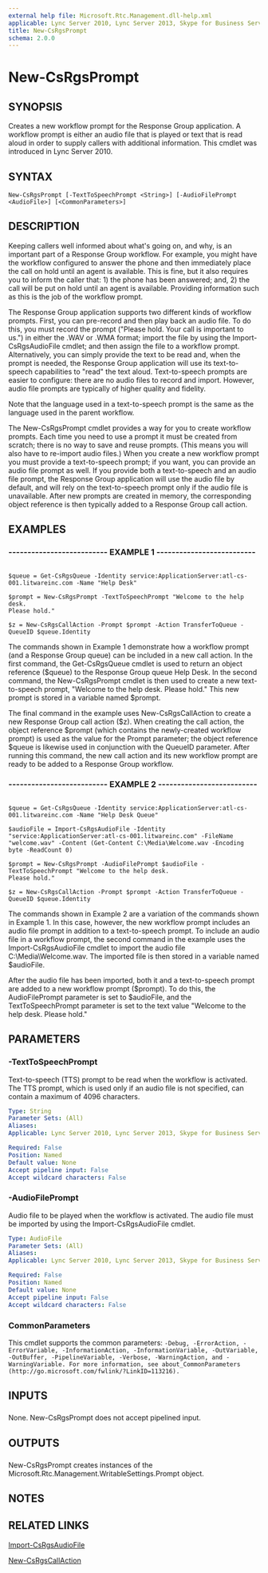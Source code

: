 ```yaml
---
external help file: Microsoft.Rtc.Management.dll-help.xml
applicable: Lync Server 2010, Lync Server 2013, Skype for Business Server 2015, Skype for Business Server 2019
title: New-CsRgsPrompt
schema: 2.0.0
---
```


# New-CsRgsPrompt

## SYNOPSIS

Creates a new workflow prompt for the Response Group application.
A workflow prompt is either an audio file that is played or text that is read aloud in order to supply callers with additional information.
This cmdlet was introduced in Lync Server 2010.



## SYNTAX

```
New-CsRgsPrompt [-TextToSpeechPrompt <String>] [-AudioFilePrompt <AudioFile>] [<CommonParameters>]
```

## DESCRIPTION

Keeping callers well informed about what's going on, and why, is an important part of a Response Group workflow.
For example, you might have the workflow configured to answer the phone and then immediately place the call on hold until an agent is available.
This is fine, but it also requires you to inform the caller that: 1) the phone has been answered; and, 2) the call will be put on hold until an agent is available.
Providing information such as this is the job of the workflow prompt.

The Response Group application supports two different kinds of workflow prompts.
First, you can pre-record and then play back an audio file.
To do this, you must record the prompt ("Please hold.
Your call is important to us.") in either the .WAV or .WMA format; import the file by using the Import-CsRgsAudioFile cmdlet; and then assign the file to a workflow prompt.
Alternatively, you can simply provide the text to be read and, when the prompt is needed, the Response Group application will use its text-to-speech capabilities to "read" the text aloud.
Text-to-speech prompts are easier to configure: there are no audio files to record and import.
However, audio file prompts are typically of higher quality and fidelity.

Note that the language used in a text-to-speech prompt is the same as the language used in the parent workflow.

The New-CsRgsPrompt cmdlet provides a way for you to create workflow prompts.
Each time you need to use a prompt it must be created from scratch; there is no way to save and reuse prompts.
(This means you will also have to re-import audio files.) When you create a new workflow prompt you must provide a text-to-speech prompt; if you want, you can provide an audio file prompt as well.
If you provide both a text-to-speech and an audio file prompt, the Response Group application will use the audio file by default, and will rely on the text-to-speech prompt only if the audio file is unavailable.
After new prompts are created in memory, the corresponding object reference is then typically added to a Response Group call action.



## EXAMPLES

### -------------------------- EXAMPLE 1 -------------------------- 
```

$queue = Get-CsRgsQueue -Identity service:ApplicationServer:atl-cs-001.litwareinc.com -Name "Help Desk"

$prompt = New-CsRgsPrompt -TextToSpeechPrompt "Welcome to the help desk.
Please hold."

$z = New-CsRgsCallAction -Prompt $prompt -Action TransferToQueue -QueueID $queue.Identity
```

The commands shown in Example 1 demonstrate how a workflow prompt (and a Response Group queue) can be included in a new call action.
In the first command, the Get-CsRgsQueue cmdlet is used to return an object reference ($queue) to the Response Group queue Help Desk.
In the second command, the New-CsRgsPrompt cmdlet is then used to create a new text-to-speech prompt, "Welcome to the help desk.
Please hold." This new prompt is stored in a variable named $prompt.

The final command in the example uses New-CsRgsCallAction to create a new Response Group call action ($z).
When creating the call action, the object reference $prompt (which contains the newly-created workflow prompt) is used as the value for the Prompt parameter; the object reference $queue is likewise used in conjunction with the QueueID parameter.
After running this command, the new call action and its new workflow prompt are ready to be added to a Response Group workflow.


### -------------------------- EXAMPLE 2 -------------------------- 
```

$queue = Get-CsRgsQueue -Identity service:ApplicationServer:atl-cs-001.litwareinc.com -Name "Help Desk Queue"

$audioFile = Import-CsRgsAudioFile -Identity "service:ApplicationServer:atl-cs-001.litwareinc.com" -FileName "welcome.wav" -Content (Get-Content C:\Media\Welcome.wav -Encoding byte -ReadCount 0)

$prompt = New-CsRgsPrompt -AudioFilePrompt $audioFile -TextToSpeechPrompt "Welcome to the help desk.
Please hold."

$z = New-CsRgsCallAction -Prompt $prompt -Action TransferToQueue -QueueID $queue.Identity
```

The commands shown in Example 2 are a variation of the commands shown in Example 1.
In this case, however, the new workflow prompt includes an audio file prompt in addition to a text-to-speech prompt.
To include an audio file in a workflow prompt, the second command in the example uses the Import-CsRgsAudioFile cmdlet to import the audio file C:\Media\Welcome.wav.
The imported file is then stored in a variable named $audioFile.

After the audio file has been imported, both it and a text-to-speech prompt are added to a new workflow prompt ($prompt).
To do this, the AudioFilePrompt parameter is set to $audioFile, and the TextToSpeechPrompt parameter is set to the text value "Welcome to the help desk.
Please hold."


## PARAMETERS

### -TextToSpeechPrompt
Text-to-speech (TTS) prompt to be read when the workflow is activated.
The TTS prompt, which is used only if an audio file is not specified, can contain a maximum of 4096 characters.

```yaml
Type: String
Parameter Sets: (All)
Aliases: 
Applicable: Lync Server 2010, Lync Server 2013, Skype for Business Server 2015, Skype for Business Server 2019

Required: False
Position: Named
Default value: None
Accept pipeline input: False
Accept wildcard characters: False
```

### -AudioFilePrompt
Audio file to be played when the workflow is activated.
The audio file must be imported by using the Import-CsRgsAudioFile cmdlet.

```yaml
Type: AudioFile
Parameter Sets: (All)
Aliases: 
Applicable: Lync Server 2010, Lync Server 2013, Skype for Business Server 2015, Skype for Business Server 2019

Required: False
Position: Named
Default value: None
Accept pipeline input: False
Accept wildcard characters: False
```

### CommonParameters
This cmdlet supports the common parameters: `-Debug, -ErrorAction, -ErrorVariable, -InformationAction, -InformationVariable, -OutVariable, -OutBuffer, -PipelineVariable, -Verbose, -WarningAction, and -WarningVariable. For more information, see about_CommonParameters (http://go.microsoft.com/fwlink/?LinkID=113216).`

## INPUTS

###  
None.
New-CsRgsPrompt does not accept pipelined input.

## OUTPUTS

###  
New-CsRgsPrompt creates instances of the Microsoft.Rtc.Management.WritableSettings.Prompt object.

## NOTES

## RELATED LINKS

[Import-CsRgsAudioFile](Import-CsRgsAudioFile.md)

[New-CsRgsCallAction](New-CsRgsCallAction.md)


